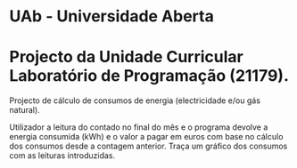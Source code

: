 # UAb - Universidade Aberta

# Projecto da Unidade Curricular Laboratório de Programação (21179).

Projecto de cálculo de consumos de energia (electricidade e/ou gás natural).

Utilizador a leitura do contado no final do mês e o programa devolve a energia consumida (kWh) e o valor a pagar em euros com base no cálculo dos consumos desde a contagem anterior. Traça um gráfico dos consumos com as leituras introduzidas.
